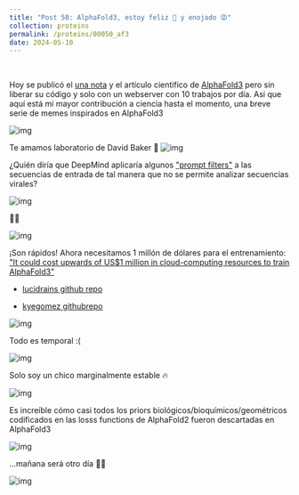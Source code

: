 ```yaml
---
title: "Post 50: AlphaFold3, estoy feliz 🥳 y enojado 😡"
collection: proteins
permalink: /proteins/00050_af3
date: 2024-05-10
---
```


&nbsp;

Hoy se publicó el [una nota](https://blog.google/technology/ai/google-deepmind-isomorphic-alphafold-3-ai-model) y el artículo cientifico de [AlphaFold3](https://www.nature.com/articles/s41586-024-07487-w) pero sin liberar su código y solo con un webserver con 10 trabajos por día. Asi que aquí está mi mayor contribución a ciencia hasta el momento, una breve serie de memes inspirados en AlphaFold3

![img](/images/proteins/00050_af3_1.png)

Te amamos laboratorio de David Baker 🩷
![img](/images/proteins/00050_af3_2.png)


¿Quién diría que DeepMind aplicaría algunos ["prompt filters"](https://golgi.sandbox.google.com/about) a las secuencias de entrada de tal manera que no se permite analizar secuencias virales?

![img](/images/proteins/00050_af3_3.png)

 👀🔥
 
![img](/images/proteins/00050_af3_4.png)

¡Son rápidos! Ahora necesitamos 1 millón de dólares para el entrenamiento: 
["It could cost upwards of US$1 million in cloud-computing resources to train AlphaFold3"](https://www.nature.com/articles/d41586-024-01555-x)

* [lucidrains github repo](https://github.com/lucidrains/alphafold3-pytorch)
  
* [kyegomez githubrepo](https://github.com/kyegomez/AlphaFold3)
  
![img](/images/proteins/00050_af3_5.png)


Todo es temporal :( 

![img](/images/proteins/00050_af3_6.png)


Solo soy un chico marginalmente estable 🔥

![img](/images/proteins/00050_af3_7.png)


Es increíble cómo casi todos los priors biológicos/bioquímicos/geométricos codificados en las losss functions de AlphaFold2 fueron descartadas en AlphaFold3

![img](/images/proteins/00050_af3_8.png)


...mañana será otro día 😮‍💨

![img](/images/proteins/00050_af3_9.png)



